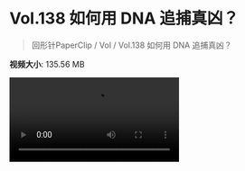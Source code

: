 # Vol.138 如何用 DNA 追捕真凶？

> 回形针PaperClip / Vol / Vol.138 如何用 DNA 追捕真凶？

**视频大小**: 135.56 MB

<div class="video"><video src="https://file.hsyhx.top/archive/PaperClip/Vol/138.mp4" controls preload>🤔 您的浏览器不支持 video 标签</video></div>
